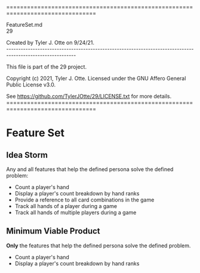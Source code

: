 ================================================================================

FeatureSet.md
<br />29

Created by Tyler J. Otte on 9/24/21.
</br>-----------------------------------------------------------------------------------------------------------

This file is part of the 29 project.

Copyright (c) 2021, Tyler J. Otte.
Licensed under the GNU Affero General Public License v3.0.

See https://github.com/TylerJOtte/29/LICENSE.txt for more details.
<br />================================================================================

# Feature Set

## Idea Storm

Any and all features that help the defined persona solve the defined problem:

* Count a player's hand
* Display a player's count breakdown by hand ranks
* Provide a reference to all card combinations in the game
* Track all hands of a player during a game
* Track all hands of multiple players during a game

## Minimum Viable Product

**Only** the features that help the defined persona solve the defined problem.

* Count a player's hand
* Display a player's count breakdown by hand ranks
